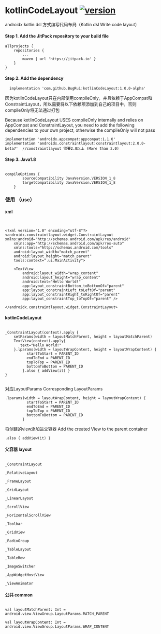# kotlinCodeLayout [![version](https://jitpack.io/v/BugRui/kotlinCodeLayout.svg)](https://jitpack.io/#BugRui/kotlinCodeLayout/1.0.0-alpha)

androidx kotlin dsl 方式编写代码布局（Kotlin dsl  Write code layout）

#### Step 1. Add the JitPack repository to your build file
```
allprojects {
	repositories {
		...
		maven { url 'https://jitpack.io' }
	}
}

```
####  Step 2. Add the dependency
```
  implementation 'com.github.BugRui:kotlinCodeLayout:1.0.0-alpha'
```

因为kotlinCodeLayout只在内部使用compileOnly，并且依赖于AppCompat和ConstraintLayout，所以需要将以下依赖项添加到自己的项目中，否则compileOnly将无法通过打包

Because kotlinCodeLayout USES compileOnly internally and relies on AppCompat and ConstraintLayout, you need to add the following dependencies to your own project, otherwise the compileOnly will not pass

```
implementation 'androidx.appcompat:appcompat:1.1.0'
implementation 'androidx.constraintlayout:constraintlayout:2.0.0-beta7'  //constraintlayout 需要2.0以上 (More than 2.0)

```

####  Step 3. Java1.8
```

compileOptions {
        sourceCompatibility JavaVersion.VERSION_1_8
        targetCompatibility JavaVersion.VERSION_1_8
    }

```

### 使用 （use）

#### xml

```


<?xml version="1.0" encoding="utf-8"?>
<androidx.constraintlayout.widget.ConstraintLayout xmlns:android="http://schemas.android.com/apk/res/android"
    xmlns:app="http://schemas.android.com/apk/res-auto"
    xmlns:tools="http://schemas.android.com/tools"
    android:layout_width="match_parent"
    android:layout_height="match_parent"
    tools:context=".ui.MainActivity">

    <TextView
        android:layout_width="wrap_content"
        android:layout_height="wrap_content"
        android:text="Hello World!"
        app:layout_constraintBottom_toBottomOf="parent"
        app:layout_constraintLeft_toLeftOf="parent"
        app:layout_constraintRight_toRightOf="parent"
        app:layout_constraintTop_toTopOf="parent" />

</androidx.constraintlayout.widget.ConstraintLayout>

```

#### kotlinCodeLayout 

```

_ConstraintLayout(context).apply {
	setParams(width = layoutMatchParent, height = layoutMatchParent)
	TextView(context).apply{
	   text="Hello World!"	
	}.lparams(width = layoutWrapContent, height = layoutWrapContent) {
          startToStart = PARENT_ID
          endToEnd = PARENT_ID
          topToTop = PARENT_ID
          bottomToBottom = PARENT_ID
        }.also { addView(it) }
}


```
对应LayoutParams  Corresponding LayoutParams
```
.lparams(width = layoutWrapContent, height = layoutWrapContent) {
          startToStart = PARENT_ID
          endToEnd = PARENT_ID
          topToTop = PARENT_ID
          bottomToBottom = PARENT_ID
        }
```

将创建的view添加进父容器  Add the created View to the parent container
```
.also { addView(it) }
```

#### 父容器 layout

```

_ConstraintLayout

_RelativeLayout

_FrameLayout

_GridLayout

_LinearLayout

_ScrollView

_HorizontalScrollView

_Toolbar

_GridView

_RadioGroup

_TableLayout

_TableRow

_ImageSwitcher

_AppWidgetHostView

_ViewAnimator

```
#### 公共 common

````

val layoutMatchParent: Int = android.view.ViewGroup.LayoutParams.MATCH_PARENT

val layoutWrapContent: Int = android.view.ViewGroup.LayoutParams.WRAP_CONTENT


````


